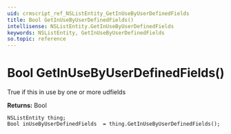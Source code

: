```yaml
---
uid: crmscript_ref_NSListEntity_GetInUseByUserDefinedFields
title: Bool GetInUseByUserDefinedFields()
intellisense: NSListEntity.GetInUseByUserDefinedFields
keywords: NSListEntity, GetInUseByUserDefinedFields
so.topic: reference
---
```


# Bool GetInUseByUserDefinedFields()

True if this in use by one or more udfields

**Returns:** Bool

```crmscript
NSListEntity thing;
Bool inUseByUserDefinedFields  = thing.GetInUseByUserDefinedFields();
```

